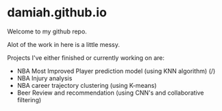 # damiah.github.io
Welcome to my github repo.

Alot of the work in here is a little messy.

Projects I've either finished or currently working on are:

- NBA Most Improved Player prediction model (using KNN algorithm) (/)
- NBA Injury analysis
- NBA career trajectory clustering (using K-means)
- Beer Review and recommendation (using CNN's and collaborative filtering)
